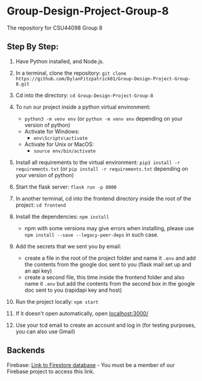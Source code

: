 # Group-Design-Project-Group-8
The repository for CSU44098 Group 8

## Step By Step:
1. Have Python installed, and Node.js.
2. In a terminal, clone the repository: ```git clone https://github.com/DylanFitzpatrick01/Group-Design-Project-Group-8.git```
3. Cd into the directory: ```cd Group-Design-Project-Group-8```
4. To run our project inside a python virtual environment:
   
     - ```python3 -m venv env``` (or ```python -m venv env``` depending on your version of python)
     - Activate for Windows:
         - ```env\Scripts\activate```
     - Activate for Unix or MacOS:
         - ```source env/bin/activate```

5. Install all requirements to the virtual environment: ```pip3 install -r requirements.txt``` (or ```pip install -r requirements.txt``` depending on your version of python)
6. Start the flask server: ```flask run -p 8000```
7. In another terminal, cd into the frontend directory inside the root of the project: ```cd frontend```
8. Install the dependencies: ```npm install```

    -   npm with some versions may give errors when installing, please use `npm install --save --legacy-peer-deps` in such case.
9. Add the secrets that we sent you by email:
     -   create a file in the root of the project folder and name it ```.env``` and add the contents from the google doc sent to you (flask mail set up and an api key)
     -   create a second file, this time inside the frontend folder and also name it ```.env``` but add the contents from the second box in the google doc sent to you (rapidapi key and host)
10. Run the project locally: ```npm start```
11. If it doesn't open automatically, open [localhost:3000/](http://localhost:3000/)
12. Use your tcd email to create an account and log in (for testing purposes, you can also use Gmail)

## Backends

Firebase: [Link to Firestore database](https://console.firebase.google.com/project/group-8---college-social-media/firestore/data/~2F)
      - You must be a member of our Firebase project to access this link.
